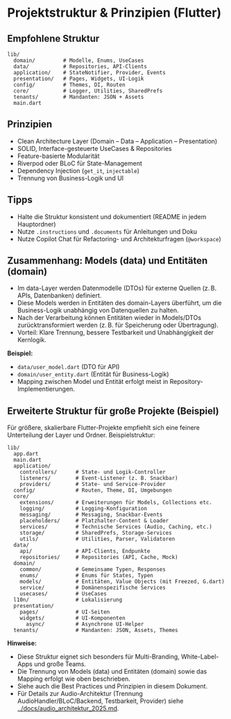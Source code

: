 # Projektstruktur & Prinzipien (Flutter)

## Empfohlene Struktur
```
lib/
  domain/         # Modelle, Enums, UseCases
  data/           # Repositories, API-Clients
  application/    # StateNotifier, Provider, Events
  presentation/   # Pages, Widgets, UI-Logik
  config/         # Themes, DI, Routen
  core/           # Logger, Utilities, SharedPrefs
  tenants/        # Mandanten: JSON + Assets
  main.dart
```

## Prinzipien
- Clean Architecture Layer (Domain – Data – Application – Presentation)
- SOLID, Interface-gesteuerte UseCases & Repositories
- Feature-basierte Modularität
- Riverpod oder BLoC für State-Management
- Dependency Injection (`get_it`, `injectable`)
- Trennung von Business-Logik und UI

## Tipps
- Halte die Struktur konsistent und dokumentiert (README in jedem Hauptordner)
- Nutze `.instructions` und `.documents` für Anleitungen und Doku
- Nutze Copilot Chat für Refactoring- und Architekturfragen (`@workspace`)

## Zusammenhang: Models (data) und Entitäten (domain)
- Im data-Layer werden Datenmodelle (DTOs) für externe Quellen (z. B. APIs, Datenbanken) definiert.
- Diese Models werden in Entitäten des domain-Layers überführt, um die Business-Logik unabhängig von Datenquellen zu halten.
- Nach der Verarbeitung können Entitäten wieder in Models/DTOs zurücktransformiert werden (z. B. für Speicherung oder Übertragung).
- Vorteil: Klare Trennung, bessere Testbarkeit und Unabhängigkeit der Kernlogik.

**Beispiel:**
- `data/user_model.dart` (DTO für API)
- `domain/user_entity.dart` (Entität für Business-Logik)
- Mapping zwischen Model und Entität erfolgt meist in Repository-Implementierungen.

## Erweiterte Struktur für große Projekte (Beispiel)

Für größere, skalierbare Flutter-Projekte empfiehlt sich eine feinere Unterteilung der Layer und Ordner. Beispielstruktur:

```
lib/
  app.dart
  main.dart
  application/
    controllers/      # State- und Logik-Controller
    listeners/        # Event-Listener (z. B. Snackbar)
    providers/        # State- und Service-Provider
  config/             # Routen, Theme, DI, Umgebungen
  core/
    extensions/       # Erweiterungen für Models, Collections etc.
    logging/          # Logging-Konfiguration
    messaging/        # Messaging, Snackbar-Events
    placeholders/     # Platzhalter-Content & Loader
    services/         # Technische Services (Audio, Caching, etc.)
    storage/          # SharedPrefs, Storage-Services
    utils/            # Utilities, Parser, Validatoren
  data/
    api/              # API-Clients, Endpunkte
    repositories/     # Repositories (API, Cache, Mock)
  domain/
    common/           # Gemeinsame Typen, Responses
    enums/            # Enums für States, Typen
    models/           # Entitäten, Value Objects (mit Freezed, G.dart)
    service/          # Domänenspezifische Services
    usecases/         # UseCases
  l10n/               # Lokalisierung
  presentation/
    pages/            # UI-Seiten
    widgets/          # UI-Komponenten
      async/          # Asynchrone UI-Helper
  tenants/            # Mandanten: JSON, Assets, Themes
```

**Hinweise:**
- Diese Struktur eignet sich besonders für Multi-Branding, White-Label-Apps und große Teams.
- Die Trennung von Models (data) und Entitäten (domain) sowie das Mapping erfolgt wie oben beschrieben.
- Siehe auch die Best Practices und Prinzipien in diesem Dokument.
- Für Details zur Audio-Architektur (Trennung AudioHandler/BLoC/Backend, Testbarkeit, Provider) siehe [../docs/audio_architektur_2025.md](../docs/audio_architektur_2025.md).
